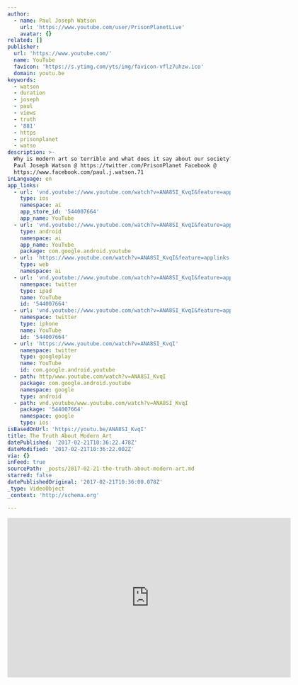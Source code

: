 ```yaml
---
author:
  - name: Paul Joseph Watson
    url: 'https://www.youtube.com/user/PrisonPlanetLive'
    avatar: {}
related: []
publisher:
  url: 'https://www.youtube.com/'
  name: YouTube
  favicon: 'https://s.ytimg.com/yts/img/favicon-vflz7uhzw.ico'
  domain: youtu.be
keywords:
  - watson
  - duration
  - joseph
  - paul
  - views
  - truth
  - '881'
  - https
  - prisonplanet
  - watso
description: >-
  Why is modern art so terrible and what does it say about our society? FOLLOW
  Paul Joseph Watson @ https://twitter.com/PrisonPlanet Facebook @
  https://www.facebook.com/paul.j.watson.71
inLanguage: en
app_links:
  - url: 'vnd.youtube://www.youtube.com/watch?v=ANA8SI_KvqI&feature=applinks'
    type: ios
    namespace: ai
    app_store_id: '544007664'
    app_name: YouTube
  - url: 'vnd.youtube://www.youtube.com/watch?v=ANA8SI_KvqI&feature=applinks'
    type: android
    namespace: ai
    app_name: YouTube
    package: com.google.android.youtube
  - url: 'https://www.youtube.com/watch?v=ANA8SI_KvqI&feature=applinks'
    type: web
    namespace: ai
  - url: 'vnd.youtube://www.youtube.com/watch?v=ANA8SI_KvqI&feature=applinks'
    namespace: twitter
    type: ipad
    name: YouTube
    id: '544007664'
  - url: 'vnd.youtube://www.youtube.com/watch?v=ANA8SI_KvqI&feature=applinks'
    namespace: twitter
    type: iphone
    name: YouTube
    id: '544007664'
  - url: 'https://www.youtube.com/watch?v=ANA8SI_KvqI'
    namespace: twitter
    type: googleplay
    name: YouTube
    id: com.google.android.youtube
  - path: http/www.youtube.com/watch?v=ANA8SI_KvqI
    package: com.google.android.youtube
    namespace: google
    type: android
  - path: vnd.youtube/www.youtube.com/watch?v=ANA8SI_KvqI
    package: '544007664'
    namespace: google
    type: ios
isBasedOnUrl: 'https://youtu.be/ANA8SI_KvqI'
title: The Truth About Modern Art
datePublished: '2017-02-21T10:36:22.478Z'
dateModified: '2017-02-21T10:36:22.002Z'
via: {}
inFeed: true
sourcePath: _posts/2017-02-21-the-truth-about-modern-art.md
starred: false
datePublishedOriginal: '2017-02-21T10:36:00.078Z'
_type: VideoObject
_context: 'http://schema.org'

---
```

<iframe src="https://cdn.embedly.com/widgets/media.html?src=https%3A%2F%2Fwww.youtube.com%2Fembed%2FANA8SI_KvqI%3Ffeature%3Doembed&amp;url=http%3A%2F%2Fwww.youtube.com%2Fwatch%3Fv%3DANA8SI_KvqI&amp;image=https%3A%2F%2Fi.ytimg.com%2Fvi%2FANA8SI_KvqI%2Fhqdefault.jpg&amp;key=b7d04c9b404c499eba89ee7072e1c4f7&amp;type=text%2Fhtml&amp;schema=youtube" width="640" height="360" scrolling="no" frameborder="0" allowfullscreen="" style=""></iframe>